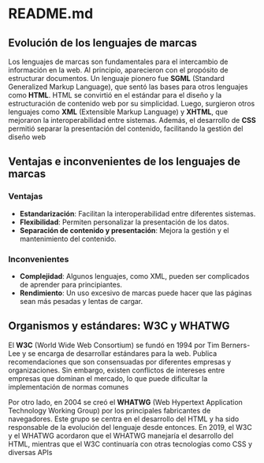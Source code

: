 # README.md

## Evolución de los lenguajes de marcas

Los lenguajes de marcas son fundamentales para el intercambio de información en la web. Al principio, aparecieron con el propósito de estructurar documentos. Un lenguaje pionero fue **SGML** (Standard Generalized Markup Language), que sentó las bases para otros lenguajes como **HTML**. HTML se convirtió en el estándar para el diseño y la estructuración de contenido web por su simplicidad. Luego, surgieron otros lenguajes como **XML** (Extensible Markup Language) y **XHTML**, que mejoraron la interoperabilidad entre sistemas. Además, el desarrollo de **CSS** permitió separar la presentación del contenido, facilitando la gestión del diseño web

## Ventajas e inconvenientes de los lenguajes de marcas

### Ventajas
- **Estandarización**: Facilitan la interoperabilidad entre diferentes sistemas.
- **Flexibilidad**: Permiten personalizar la presentación de los datos.
- **Separación de contenido y presentación**: Mejora la gestión y el mantenimiento del contenido.

### Inconvenientes
- **Complejidad**: Algunos lenguajes, como XML, pueden ser complicados de aprender para principiantes.
- **Rendimiento**: Un uso excesivo de marcas puede hacer que las páginas sean más pesadas y lentas de cargar.

## Organismos y estándares: W3C y WHATWG

El **W3C** (World Wide Web Consortium) se fundó en 1994 por Tim Berners-Lee y se encarga de desarrollar estándares para la web. Publica recomendaciones que son consensuadas por diferentes empresas y organizaciones. Sin embargo, existen conflictos de intereses entre empresas que dominan el mercado, lo que puede dificultar la implementación de normas comunes

Por otro lado, en 2004 se creó el **WHATWG** (Web Hypertext Application Technology Working Group) por los principales fabricantes de navegadores. Este grupo se centra en el desarrollo del HTML y ha sido responsable de la evolución del lenguaje desde entonces. En 2019, el W3C y el WHATWG acordaron que el WHATWG manejaría el desarrollo del HTML, mientras que el W3C continuaría con otras tecnologías como CSS y diversas APIs
